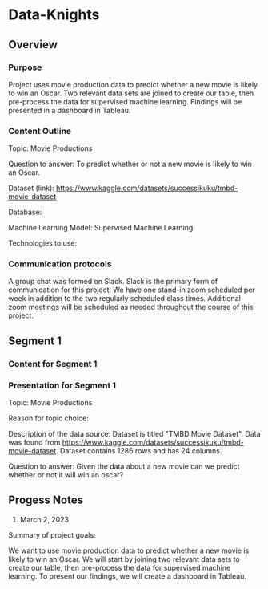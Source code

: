 # Data-Knights

## Overview

### Purpose
Project uses movie production data to predict whether a new movie is likely to win an Oscar. Two relevant data sets are joined to create our table, then pre-process the data for supervised machine learning. Findings will be presented in a dashboard in Tableau.

### Content Outline

Topic: Movie Productions

Question to answer: To predict whether or not a new movie is likely to win an Oscar. 

Dataset (link): https://www.kaggle.com/datasets/successikuku/tmbd-movie-dataset

Database:

Machine Learning Model: Supervised Machine Learning

Technologies to use:

### Communication protocols
A group chat was formed on Slack. Slack is the primary form of communication for this project. We have one stand-in zoom scheduled per week in addition to the two regularly scheduled class times. Additional zoom meetings will be scheduled as needed throughout the course of this project.

## Segment 1


### Content for Segment 1

### Presentation for Segment 1

Topic: Movie Productions

Reason for topic choice: 

Description of the data source: Dataset is titled "TMBD Movie Dataset". Data was found from https://www.kaggle.com/datasets/successikuku/tmbd-movie-dataset. Dataset contains 1286 rows and has 24 columns. 

Question to answer: Given the data about a new movie can we predict whether or not it will win an oscar? 

## Progess Notes
1. March 2, 2023

Summary of project goals:

We want to use movie production data to predict whether a new movie is likely to win an Oscar. We will start by joining two relevant data sets to create our table, then pre-process the data for supervised machine learning. To present our findings, we will create a dashboard in Tableau.
